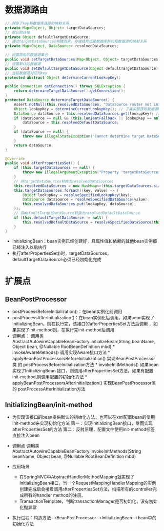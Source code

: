 # 数据源路由

```java
// 保存了key和数据库连接的映射关系
private Map<Object, Object> targetDataSources;
// 默认的连接
private Object defaultTargetDataSource;
// 通过targetDataSources构建而来，存储结构也是数据库标识和数据源的映射关系
private Map<Object, DataSource> resolvedDataSources;
```

```java
// 设置路由的数据源集合
public void setTargetDataSources(Map<Object, Object> targetDataSources)
// 设置默认的数据源
public void setDefaultTargetDataSource(Object defaultTargetDataSource)
// 当前数据源对应的key
protected abstract Object determineCurrentLookupKey()
```

```java
public Connection getConnection() throws SQLException {
    return determineTargetDataSource().getConnection();
}
protected DataSource determineTargetDataSource() {
    Assert.notNull(this.resolvedDataSources, "DataSource router not initialized");
    Object lookupKey = determineCurrentLookupKey(); // 子类实现获取数据源key的规则
    DataSource dataSource = this.resolvedDataSources.get(lookupKey); // 没有直接使用targetDataSources
    if (dataSource == null && (this.lenientFallback || lookupKey == null)) {
        dataSource = this.resolvedDefaultDataSource;
    }
    if (dataSource == null) {
        throw new IllegalStateException("Cannot determine target DataSource for lookup key [" + lookupKey + "]");
    }
    return dataSource;
}
```

```java
@Override
public void afterPropertiesSet() {
    if (this.targetDataSources == null) {
        throw new IllegalArgumentException("Property 'targetDataSources' is required");
    }
    // 将targetDataSources转换为resolvedDataSources
    this.resolvedDataSources = new HashMap<>(this.targetDataSources.size());
    this.targetDataSources.forEach((key, value) -> {
        Object lookupKey = resolveSpecifiedLookupKey(key);
        DataSource dataSource = resolveSpecifiedDataSource(value);
        this.resolvedDataSources.put(lookupKey, dataSource);
    });
    // 将defaultTargetDataSource转换为resolvedDefaultDataSource
    if (this.defaultTargetDataSource != null) {
        this.resolvedDefaultDataSource = resolveSpecifiedDataSource(this.defaultTargetDataSource);
    }
}
```
* InitializingBean：bean实例已经创建好，且属性值和依赖的其他bean实例都已经注入以后执行
* 执行afterPropertiesSet()时，targetDataSources，defaultTargetDataSource必须已经初始化完成

# 扩展点
## BeanPostProcessor 
* postProcessBeforeInitialization()：在bean实例化前调用
* postProcessAfterInitialization()：在bean实例化后调用，如果bean实现了InitializingBean，则在执行完，该接口的afterPropertiesSet方法后调用 ，如果实现了init-method则，在执行完init-method后调用
* 调用点：
    调用类AbstractAutowireCapableBeanFactory.initializeBean(String beanName, Object bean, @Nullable RootBeanDefinition mbd)
        * invokeAwareMethods() 调用实现Aware接口方法
        * applyBeanPostProcessorsBeforeInitialization()  实现BeanPostProcessor类 的 postProcessBeforeInitialization方法
        * invokeInitMethods() 如果bean实现了InitializingBean 接口，则调用afterPropertiesSet方法，如果有配置init-method,则调用配置的初始化方法
        * applyBeanPostProcessorsAfterInitialization() 实现BeanPostProcessor类 的 postProcessAfterInitialization方法
## InitializingBean/init-method
* 为实现该接口的bean提供默认的初始化方法，也可以在xml配置bean的使用init-method来实现初始化方法
第一：实现InitializingBean接口，继而实现afterPropertiesSet的方法
第二：反射原理，配置文件使用init-method标签直接注入bean
* 调用点
    调用类AbstractAutowireCapableBeanFactory.invokeInitMethods(String beanName, Object bean, @Nullable RootBeanDefinition mbd)
* 应用场景
    * 在SpringMVC中AbstractHandlerMethodMapping就实现了InitializingBean接口，当一个RequestMappingHandlerMapping的实例创建完成后会接着调用afterPropertiesSet方法，扫描所有的controller完成所有的handler method的注册。
    * TransactionTemplate，判断transactionManager是否初始化，没有初始化抛异常

* 执行过程：构造方法-->BeanPostProcessor-->InitializingBean-->bean中的初始化方法

